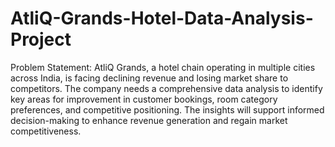 # AtliQ-Grands-Hotel-Data-Analysis-Project
Problem Statement:
AtliQ Grands, a hotel chain operating in multiple cities across India, is facing declining revenue and losing market share to competitors. The company needs a comprehensive data analysis to identify key areas for improvement in customer bookings, room category preferences, and competitive positioning. The insights will support informed decision-making to enhance revenue generation and regain market competitiveness.
